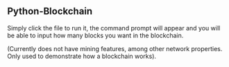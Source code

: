 Python-Blockchain
-----------------
Simply click the file to run it, the command prompt will appear and you will be able to input how many blocks you want in the blockchain.

(Currently does not have mining features, among other network properties. Only used to demonstrate how a blockchain works).
